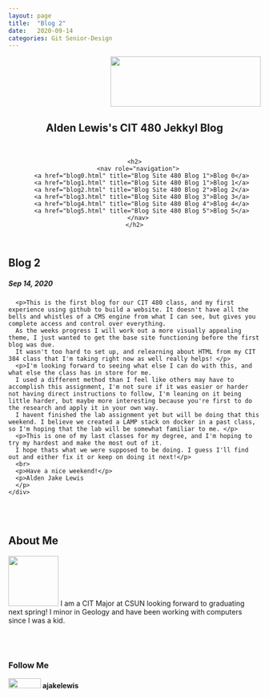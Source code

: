 ```yaml
---
layout: page
title:  "Blog 2"
date:   2020-09-14 
categories: Git Senior-Design
---
```

<html lang="en">
  <head>
    <title>CIT384 Project 1</title>
    <link rel="stylesheet" href="/style.css" />
  </head>
  <header>
    <div class="header">
<div style="text-align: right"><img src="https://www.csun.edu/sites/default/themes/csun/logo.png" height=100 width=300></div>
  <c><h2>Alden Lewis's CIT 480 Jekkyl Blog</h2></c>
</div>
<br>
 
    <h2>
      <nav role="navigation">
        <a href="blog0.html" title="Blog Site 480 Blog 1">Blog 0</a>
		<a href="blog1.html" title="Blog Site 480 Blog 1">Blog 1</a>
        <a href="blog2.html" title="Blog Site 480 Blog 2">Blog 2</a>
        <a href="blog3.html" title="Blog Site 480 Blog 3">Blog 3</a>
		<a href="blog4.html" title="Blog Site 480 Blog 4">Blog 4</a>
		<a href="blog5.html" title="Blog Site 480 Blog 5">Blog 5</a>
      </nav>
    </h2>
  </header>
<div class="row">
  <div class="leftcolumn">
    <div class="card">
      <h2>Blog 2</h2>
      <h5> Sep 14, 2020</h5>
     
      <p>This is the first blog for our CIT 480 class, and my first experience using github to build a website. It doesn't have all the bells and whistles of a CMS engine from what I can see, but gives you complete access and control over everything.
	  As the weeks progress I will work out a more visually appealing theme, I just wanted to get the base site functioning before the first blog was due. 
	  It wasn't too hard to set up, and relearning about HTML from my CIT 384 class that I'm taking right now as well really helps! </p>
	  <p>I'm looking forward to seeing what else I can do with this, and what else the class has in store for me.
	  I used a different method than I feel like others may have to accomplish this assignment, I'm not sure if it was easier or harder not having direct instructions to follow, I'm leaning on it being little harder, but maybe more interesting because you're first to do the research and apply it in your own way.
	  I havent finished the lab assignment yet but will be doing that this weekend. I believe we created a LAMP stack on docker in a past class, so I'm hoping that the lab will be somewhat familiar to me. </p>
	  <p>This is one of my last classes for my degree, and I'm hoping to try my hardest and make the most out of it. 
	  I hope thats what we were supposed to be doing. I guess I'll find out and either fix it or keep on doing it next!</p>
	  <br>
	  <p>Have a nice weekend!</p>
	  <p>Alden Jake Lewis
	  </p>
    </div>
  </div>
  <br>
  <br>
  <div class="rightcolumn">
    <div class="card">
      <h2>About Me</h2>
	  <p><c><img src="https://ajakelewis.github.io/ajakelewis/me.jpg" height=100 width=100>  I am a CIT Major at CSUN looking forward to graduating next spring! I minor in Geology and have been working with computers since I was a kid.</c></p>
    <br>
	<br>
	<div class="card">
      <h3>Follow Me</h3>
      <p><img src="https://github.githubassets.com/images/modules/logos_page/GitHub-Logo.png" height=20 width=65><strong>   ajakelewis</strong></p>
</div>